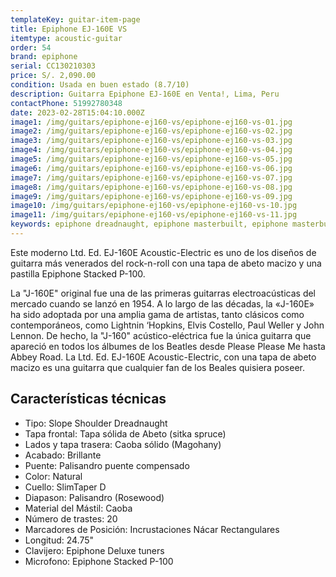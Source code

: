 ```yaml
---
templateKey: guitar-item-page
title: Epiphone EJ-160E VS
itemtype: acoustic-guitar
order: 54
brand: epiphone
serial: CC130210303
price: S/. 2,090.00
condition: Usada en buen estado (8.7/10)
description: Guitarra Epiphone EJ-160E en Venta!, Lima, Peru
contactPhone: 51992780348
date: 2023-02-28T15:04:10.000Z
image1: /img/guitars/epiphone-ej160-vs/epiphone-ej160-vs-01.jpg
image2: /img/guitars/epiphone-ej160-vs/epiphone-ej160-vs-02.jpg
image3: /img/guitars/epiphone-ej160-vs/epiphone-ej160-vs-03.jpg
image4: /img/guitars/epiphone-ej160-vs/epiphone-ej160-vs-04.jpg
image5: /img/guitars/epiphone-ej160-vs/epiphone-ej160-vs-05.jpg
image6: /img/guitars/epiphone-ej160-vs/epiphone-ej160-vs-06.jpg
image7: /img/guitars/epiphone-ej160-vs/epiphone-ej160-vs-07.jpg
image8: /img/guitars/epiphone-ej160-vs/epiphone-ej160-vs-08.jpg
image9: /img/guitars/epiphone-ej160-vs/epiphone-ej160-vs-09.jpg
image10: /img/guitars/epiphone-ej160-vs/epiphone-ej160-vs-10.jpg
image11: /img/guitars/epiphone-ej160-vs/epiphone-ej160-vs-11.jpg
keywords: epiphone dreadnaught, epiphone masterbuilt, epiphone masterbuilt EJ-160, epiphone EJ-160E
---
```

Este moderno Ltd. Ed. EJ-160E Acoustic-Electric es uno de los diseños de guitarra más venerados del rock-n-roll con una tapa de abeto macizo y una pastilla Epiphone Stacked P-100.

La "J-160E" original fue una de las primeras guitarras electroacústicas del mercado cuando se lanzó en 1954. A lo largo de las décadas, la «J-160E» ha sido adoptada por una amplia gama de artistas, tanto clásicos como contemporáneos, como Lightnin ‘Hopkins, Elvis Costello, Paul Weller y John Lennon. De hecho, la "J-160" acústico-eléctrica fue la única guitarra que apareció en todos los álbumes de los Beatles desde Please Please Me hasta Abbey Road. La Ltd. Ed. EJ-160E Acoustic-Electric, con una tapa de abeto macizo es una guitarra que cualquier fan de los Beales quisiera poseer.

## Características técnicas

* Tipo: Slope Shoulder Dreadnaught
* Tapa frontal: Tapa sólida de Abeto (sitka spruce)
* Lados y tapa trasera: Caoba sólido (Magohany)
* Acabado: Brillante
* Puente: Palisandro puente compensado
* Color: Natural
* Cuello: SlimTaper D
* Diapason: Palisandro (Rosewood)
* Material del Mástil: Caoba
* Número de trastes: 20
* Marcadores de Posición: Incrustaciones Nácar Rectangulares
* Longitud: 24.75"
* Clavijero: Epiphone Deluxe tuners
* Microfono: Epiphone Stacked P-100

